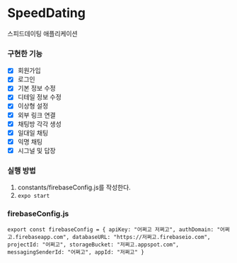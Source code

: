 # SpeedDating
스피드데이팅 애플리케이션

### 구현한 기능
- [x] 회원가입
- [x] 로그인
- [x] 기본 정보 수정
- [x] 디테일 정보 수정
- [x] 이상형 설정
- [x] 외부 링크 연결
- [x] 채팅방 각각 생성
- [x] 일대일 채팅
- [x] 익명 채팅
- [x] 시그널 및 답장

### 실행 방법
1. constants/firebaseConfig.js를 작성한다.
2. `expo start`

### firebaseConfig.js
`export const firebaseConfig = {
    apiKey: "어쩌고 저쩌고",
    authDomain: "어쩌고.firebaseapp.com",
    databaseURL: "https://저쩌고.firebaseio.com",
    projectId: "어쩌고",
    storageBucket: "저쩌고.appspot.com",
    messagingSenderId: "어쩌고",
    appId: "저쩌고"
}`
